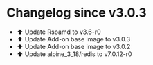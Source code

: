 # Changelog since v3.0.3
- ⬆️ Update Rspamd to v3.6-r0 
- ⬆️ Update Add-on base image to v3.0.3 
- ⬆️ Update Add-on base image to v3.0.2 
- ⬆️ Update alpine_3_18/redis to v7.0.12-r0 
